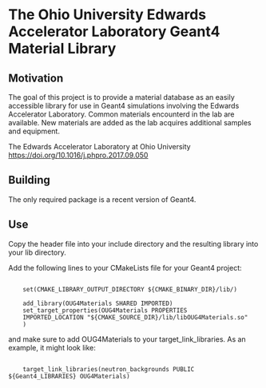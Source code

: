 # The Ohio University Edwards Accelerator Laboratory Geant4 Material Library

## Motivation
The goal of this project is to provide a material database as an easily accessible library for use in Geant4 simulations involving the Edwards Accelerator Laboratory. Common materials encounterd in the lab are available. New materials are added as the lab acquires additional samples and equipment.

The Edwards Accelerator Laboratory at Ohio University
https://doi.org/10.1016/j.phpro.2017.09.050

## Building
The only required package is a recent version of Geant4.

## Use
Copy the header file into your include directory and the resulting library into your lib directory.

Add the following lines to your CMakeLists file for your Geant4 project:

<code>
    set(CMAKE_LIBRARY_OUTPUT_DIRECTORY ${CMAKE_BINARY_DIR}/lib/)
</code>

<code>
    add_library(OUG4Materials SHARED IMPORTED)
    set_target_properties(OUG4Materials PROPERTIES
    IMPORTED_LOCATION "${CMAKE_SOURCE_DIR}/lib/libOUG4Materials.so"
    )
</code>

and make sure to add OUG4Materials to your target_link_libraries. As an example, it might look like:

<code>
    target_link_libraries(neutron_backgrounds PUBLIC ${Geant4_LIBRARIES} OUG4Materials)
</code>
